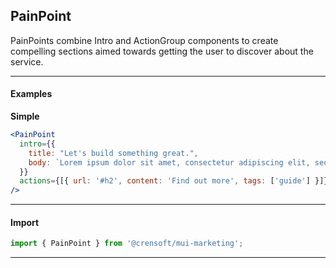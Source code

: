 ## PainPoint

PainPoints combine Intro and ActionGroup components to create compelling
sections aimed towards getting the user to discover about the service.

---

#### Examples

**Simple**

```jsx { "props": { }}
<PainPoint
  intro={{
    title: "Let's build something great.",
    body: `Lorem ipsum dolor sit amet, consectetur adipiscing elit, sed do eiusmod tempor incididunt ut labore et dolore magna aliqua. Nullam ac tortor vitae purus faucibus.`,
  }}
  actions={[{ url: '#h2', content: 'Find out more', tags: ['guide'] }]}
/>
```

---

#### Import

```jsx static
import { PainPoint } from '@crensoft/mui-marketing';
```

---

